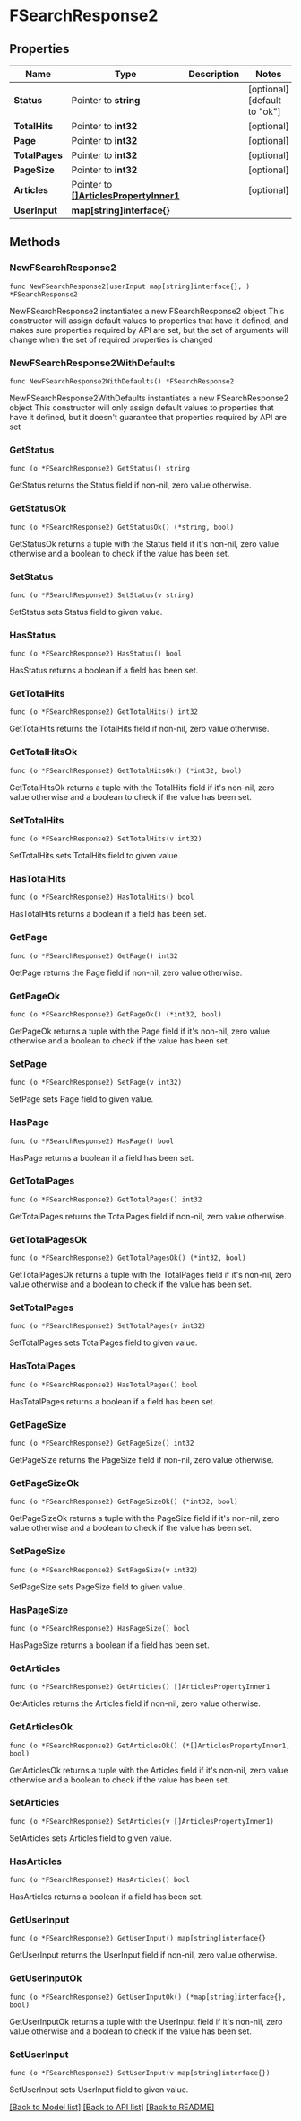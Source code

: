 # FSearchResponse2

## Properties

Name | Type | Description | Notes
------------ | ------------- | ------------- | -------------
**Status** | Pointer to **string** |  | [optional] [default to "ok"]
**TotalHits** | Pointer to **int32** |  | [optional] 
**Page** | Pointer to **int32** |  | [optional] 
**TotalPages** | Pointer to **int32** |  | [optional] 
**PageSize** | Pointer to **int32** |  | [optional] 
**Articles** | Pointer to [**[]ArticlesPropertyInner1**](ArticlesPropertyInner1.md) |  | [optional] 
**UserInput** | **map[string]interface{}** |  | 

## Methods

### NewFSearchResponse2

`func NewFSearchResponse2(userInput map[string]interface{}, ) *FSearchResponse2`

NewFSearchResponse2 instantiates a new FSearchResponse2 object
This constructor will assign default values to properties that have it defined,
and makes sure properties required by API are set, but the set of arguments
will change when the set of required properties is changed

### NewFSearchResponse2WithDefaults

`func NewFSearchResponse2WithDefaults() *FSearchResponse2`

NewFSearchResponse2WithDefaults instantiates a new FSearchResponse2 object
This constructor will only assign default values to properties that have it defined,
but it doesn't guarantee that properties required by API are set

### GetStatus

`func (o *FSearchResponse2) GetStatus() string`

GetStatus returns the Status field if non-nil, zero value otherwise.

### GetStatusOk

`func (o *FSearchResponse2) GetStatusOk() (*string, bool)`

GetStatusOk returns a tuple with the Status field if it's non-nil, zero value otherwise
and a boolean to check if the value has been set.

### SetStatus

`func (o *FSearchResponse2) SetStatus(v string)`

SetStatus sets Status field to given value.

### HasStatus

`func (o *FSearchResponse2) HasStatus() bool`

HasStatus returns a boolean if a field has been set.

### GetTotalHits

`func (o *FSearchResponse2) GetTotalHits() int32`

GetTotalHits returns the TotalHits field if non-nil, zero value otherwise.

### GetTotalHitsOk

`func (o *FSearchResponse2) GetTotalHitsOk() (*int32, bool)`

GetTotalHitsOk returns a tuple with the TotalHits field if it's non-nil, zero value otherwise
and a boolean to check if the value has been set.

### SetTotalHits

`func (o *FSearchResponse2) SetTotalHits(v int32)`

SetTotalHits sets TotalHits field to given value.

### HasTotalHits

`func (o *FSearchResponse2) HasTotalHits() bool`

HasTotalHits returns a boolean if a field has been set.

### GetPage

`func (o *FSearchResponse2) GetPage() int32`

GetPage returns the Page field if non-nil, zero value otherwise.

### GetPageOk

`func (o *FSearchResponse2) GetPageOk() (*int32, bool)`

GetPageOk returns a tuple with the Page field if it's non-nil, zero value otherwise
and a boolean to check if the value has been set.

### SetPage

`func (o *FSearchResponse2) SetPage(v int32)`

SetPage sets Page field to given value.

### HasPage

`func (o *FSearchResponse2) HasPage() bool`

HasPage returns a boolean if a field has been set.

### GetTotalPages

`func (o *FSearchResponse2) GetTotalPages() int32`

GetTotalPages returns the TotalPages field if non-nil, zero value otherwise.

### GetTotalPagesOk

`func (o *FSearchResponse2) GetTotalPagesOk() (*int32, bool)`

GetTotalPagesOk returns a tuple with the TotalPages field if it's non-nil, zero value otherwise
and a boolean to check if the value has been set.

### SetTotalPages

`func (o *FSearchResponse2) SetTotalPages(v int32)`

SetTotalPages sets TotalPages field to given value.

### HasTotalPages

`func (o *FSearchResponse2) HasTotalPages() bool`

HasTotalPages returns a boolean if a field has been set.

### GetPageSize

`func (o *FSearchResponse2) GetPageSize() int32`

GetPageSize returns the PageSize field if non-nil, zero value otherwise.

### GetPageSizeOk

`func (o *FSearchResponse2) GetPageSizeOk() (*int32, bool)`

GetPageSizeOk returns a tuple with the PageSize field if it's non-nil, zero value otherwise
and a boolean to check if the value has been set.

### SetPageSize

`func (o *FSearchResponse2) SetPageSize(v int32)`

SetPageSize sets PageSize field to given value.

### HasPageSize

`func (o *FSearchResponse2) HasPageSize() bool`

HasPageSize returns a boolean if a field has been set.

### GetArticles

`func (o *FSearchResponse2) GetArticles() []ArticlesPropertyInner1`

GetArticles returns the Articles field if non-nil, zero value otherwise.

### GetArticlesOk

`func (o *FSearchResponse2) GetArticlesOk() (*[]ArticlesPropertyInner1, bool)`

GetArticlesOk returns a tuple with the Articles field if it's non-nil, zero value otherwise
and a boolean to check if the value has been set.

### SetArticles

`func (o *FSearchResponse2) SetArticles(v []ArticlesPropertyInner1)`

SetArticles sets Articles field to given value.

### HasArticles

`func (o *FSearchResponse2) HasArticles() bool`

HasArticles returns a boolean if a field has been set.

### GetUserInput

`func (o *FSearchResponse2) GetUserInput() map[string]interface{}`

GetUserInput returns the UserInput field if non-nil, zero value otherwise.

### GetUserInputOk

`func (o *FSearchResponse2) GetUserInputOk() (*map[string]interface{}, bool)`

GetUserInputOk returns a tuple with the UserInput field if it's non-nil, zero value otherwise
and a boolean to check if the value has been set.

### SetUserInput

`func (o *FSearchResponse2) SetUserInput(v map[string]interface{})`

SetUserInput sets UserInput field to given value.



[[Back to Model list]](../README.md#documentation-for-models) [[Back to API list]](../README.md#documentation-for-api-endpoints) [[Back to README]](../README.md)



